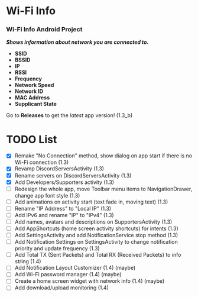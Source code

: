 # Wi-Fi Info
### Wi-Fi Info Android Project

***Shows information about network you are connected to.***

* __SSID__
* __BSSID__
* __IP__
* __RSSI__
* __Frequency__
* __Network Speed__
* __Network ID__
* __MAC Address__
* __Supplicant State__

Go to **Releases** to get the *latest* app version! (1.3_b)

# TODO List

- [x] Remake "No Connection" method, show dialog on app start if there is no Wi-Fi connection (1.3)
- [x] Revamp DiscordServersActivity (1.3)
- [x] Rename servers on DiscordServersActivity (1.3)
- [x] Add Developers/Supporters activity (1.3)
- [ ] Redesign the whole app, move Toolbar menu items to NavigationDrawer, change app font style (1.3)
- [ ] Add animations on activity start (text fade in, moving text) (1.3)
- [ ] Rename "IP Address" to "Local IP" (1.3)
- [ ] Add IPv6 and rename "IP" to "IPv4" (1.3)
- [ ] Add names, avatars and descriptions on SupportersActivity (1.3)
- [ ] Add AppShortcuts (home screen activity shortcuts) for intents (1.3)
- [ ] Add SettingsActivity and add NotificationService stop method (1.3)
- [ ] Add Notification Settings on SettingsActivity to change notification priority and update frequency (1.3)
- [ ] Add Total TX (Sent Packets) and Total RX (Received Packets) to info string (1.4)
- [ ] Add Notification Layout Customizer (1.4) (maybe)
- [ ] Add Wi-Fi password manager (1.4) (maybe)
- [ ] Create a home screen widget with network info (1.4) (maybe)
- [ ] Add download/upload monitoring (1.4)
